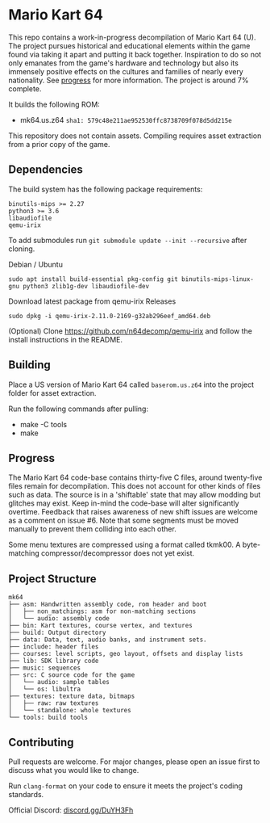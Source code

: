 # Mario Kart 64

This repo contains a work-in-progress decompilation of Mario Kart 64 (U). The project pursues historical and educational elements within the game found via taking it apart and putting it back together. Inspiration to do so not only emanates from the game's hardware and technology but also its immensely positive effects on the cultures and families of nearly every nationality. See [progress](#Progress) for more information. The project is around 7% complete.

It builds the following ROM:

* mk64.us.z64 `sha1: 579c48e211ae952530ffc8738709f078d5dd215e`

This repository does not contain assets. Compiling requires asset extraction from a prior copy of the game.

## Dependencies

The build system has the following package requirements:

    binutils-mips >= 2.27
    python3 >= 3.6
    libaudiofile
    qemu-irix

To add submodules run `git submodule update --init --recursive` after cloning.

Debian / Ubuntu
```
sudo apt install build-essential pkg-config git binutils-mips-linux-gnu python3 zlib1g-dev libaudiofile-dev
```
Download latest package from qemu-irix Releases
```
sudo dpkg -i qemu-irix-2.11.0-2169-g32ab296eef_amd64.deb
```
(Optional) Clone https://github.com/n64decomp/qemu-irix and follow the install instructions in the README.

## Building

Place a US version of Mario Kart 64 called `baserom.us.z64` into the project folder for asset extraction.

Run the following commands after pulling:

* make -C tools
* make

## Progress

The Mario Kart 64 code-base contains thirty-five C files, around twenty-five files remain for decompilation. This does not account for other kinds of files such as data. The source is in a 'shiftable' state that may allow modding but glitches may exist. Keep in-mind the code-base will alter significantly overtime. Feedback that raises awareness of new shift issues are welcome as a comment on issue #6. Note that some segments must be moved manually to prevent them colliding into each other.  

Some menu textures are compressed using a format called tkmk00. A byte-matching compressor/decompressor does not yet exist.   

## Project Structure
	
	mk64
	├── asm: Handwritten assembly code, rom header and boot
	│   ├── non_matchings: asm for non-matching sections
	│   └── audio: assembly code
	├── bin: Kart textures, course vertex, and textures
	├── build: Output directory
	├── data: Data, text, audio banks, and instrument sets.
	├── include: header files
	├── courses: level scripts, geo layout, offsets and display lists
	├── lib: SDK library code
	├── music: sequences
	├── src: C source code for the game
	│   └── audio: sample tables
	│   └── os: libultra
	├── textures: texture data, bitmaps
	│   ├── raw: raw textures
  	│   └── standalone: whole textures
	└── tools: build tools

## Contributing

Pull requests are welcome. For major changes, please open an issue first to
discuss what you would like to change.

Run `clang-format` on your code to ensure it meets the project's coding standards.

Official Discord: [discord.gg/DuYH3Fh](https://discord.gg/DuYH3Fh)
